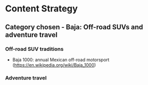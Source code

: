 # Content Strategy

## Category chosen - Baja: Off-road SUVs and adventure travel

### Off-road SUV traditions
- Baja 1000: annual Mexican off-road motorsport (https://en.wikipedia.org/wiki/Baja_1000)

### Adventure travel

